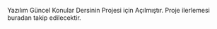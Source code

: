 Yazılım Güncel Konular Dersinin Projesi için Açılmıştır. Proje ilerlemesi buradan takip edilecektir.
